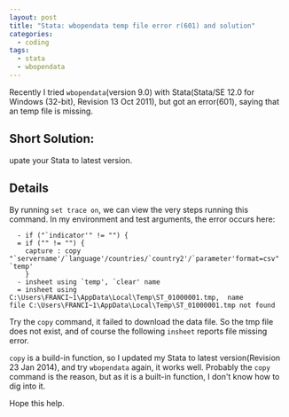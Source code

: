 ```yaml
---
layout: post
title: "Stata: wbopendata temp file error r(601) and solution"
categories:
  - coding
tags:
  - stata
  - wbopendata
---
```


Recently I tried `wbopendata`(version 9.0) with Stata(Stata/SE 12.0 for Windows (32-bit), Revision 13 Oct 2011), but got an error(601), saying that an temp file is missing.

## Short Solution:
upate your Stata to latest version.

<!-- more -->

## Details

By running `set trace on`, we can view the very steps running this command. In my environment and test arguments, the error occurs here:

```
  - if ("`indicator'" != "") {
  = if ("" != "") {
    capture : copy "`servername'/`language'/countries/`country2'/`parameter'format=csv" `temp'
    }
  - insheet using `temp', `clear' name
  = insheet using C:\Users\FRANCI~1\AppData\Local\Temp\ST_01000001.tmp,  name
file C:\Users\FRANCI~1\AppData\Local\Temp\ST_01000001.tmp not found
```

Try the `copy` command, it failed to download the data file. So the tmp file does not exist, and of course the following `insheet` reports file missing error.

`copy` is a build-in function, so I updated my Stata to latest version(Revision 23 Jan 2014), and try `wbopendata` again, it works well. Probably the `copy` command is the reason, but as it is a built-in function, I don't know how to dig into it.

Hope this help.
